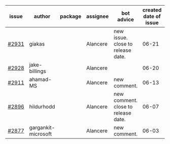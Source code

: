 | issue | author | package | assignee | bot advice | created date of issue | target release date | date from target |
| ------ | ------ | ------ | ------ | ------ | ------ | ------ | :-----: |
| [#2931](https://github.com/Azure/sdk-release-request/issues/2931) | giakas |  | Alancere | new issue. close to release date.  | 06-21 | 06-23 | 0 |
| [#2928](https://github.com/Azure/sdk-release-request/issues/2928) | jake-billings |  | Alancere |  | 06-20 | 06-27 |  |
| [#2911](https://github.com/Azure/sdk-release-request/issues/2911) | ahamad-MS |  | Alancere | new comment. | 06-13 | 06-15 |  |
| [#2896](https://github.com/Azure/sdk-release-request/issues/2896) | hildurhodd |  | Alancere | new comment. close to release date.  | 06-07 | 06-21 | -1 |
| [#2877](https://github.com/Azure/sdk-release-request/issues/2877) | gargankit-microsoft |  | Alancere | new comment. | 06-03 | 06-30 |  |
